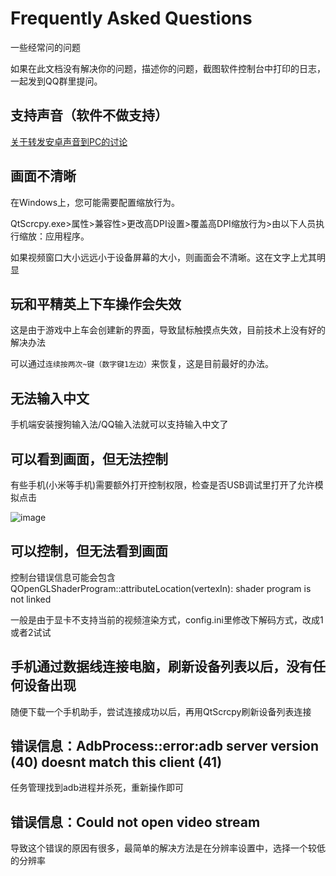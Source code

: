 # Frequently Asked Questions
一些经常问的问题

如果在此文档没有解决你的问题，描述你的问题，截图软件控制台中打印的日志，一起发到QQ群里提问。

## 支持声音（软件不做支持）
[关于转发安卓声音到PC的讨论](https://github.com/Genymobile/scrcpy/issues/14#issuecomment-543204526)

## 画面不清晰
在Windows上，您可能需要配置缩放行为。

QtScrcpy.exe>属性>兼容性>更改高DPI设置>覆盖高DPI缩放行为>由以下人员执行缩放：应用程序。

如果视频窗口大小远远小于设备屏幕的大小，则画面会不清晰。这在文字上尤其明显

## 玩和平精英上下车操作会失效
这是由于游戏中上车会创建新的界面，导致鼠标触摸点失效，目前技术上没有好的解决办法

可以通过`连续按两次~键（数字键1左边）`来恢复，这是目前最好的办法。

## 无法输入中文
手机端安装搜狗输入法/QQ输入法就可以支持输入中文了

## 可以看到画面，但无法控制
有些手机(小米等手机)需要额外打开控制权限，检查是否USB调试里打开了允许模拟点击

![image](image/USB调试(安全设置).jpg)

## 可以控制，但无法看到画面
控制台错误信息可能会包含 QOpenGLShaderProgram::attributeLocation(vertexIn): shader program is not linked

一般是由于显卡不支持当前的视频渲染方式，config.ini里修改下解码方式，改成1或者2试试

## 手机通过数据线连接电脑，刷新设备列表以后，没有任何设备出现
随便下载一个手机助手，尝试连接成功以后，再用QtScrcpy刷新设备列表连接

## 错误信息：AdbProcess::error:adb server version (40) doesnt match this client (41)
任务管理找到adb进程并杀死，重新操作即可

## 错误信息：Could not open video stream
导致这个错误的原因有很多，最简单的解决方法是在分辨率设置中，选择一个较低的分辨率

